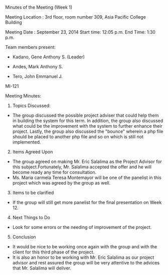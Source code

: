Minutes of the Meeting (Week 1)

Meeting Location : 3rd floor, room number 309, Asia Pacific College Building

Meeting Date : September 23, 2014 Start time: 12:05 p.m. End Time: 1:30 p.m.

Team members present:

- Kadano, Gene Anthony S. (Leader)

- Andes, Mark Anthony S.

- Tero, John Emmanuel J.

MI-121

Meeting Minutes:

1. Topics Discussed:

- The group discussed the possible project adviser that could help them in building the system for this term. In addition, the group also discussed what could be the improvement with the system to further enhance their project. Lastly, the group also discussed the "bounce" wherein a php file should be placed to another php file and so on which is still not implemented.
2. Items Agreed Upon

- The group agreed on making Mr. Eric Salalima as the Project Advisor for this subject.Fortunately, Mr. Salalima accepted the offer and he will become ready any time for consultation.
- Ms. Maria carmela Teresa Montemayor will be one of the panelist in this project which was agreed by the group as well.
3. Items to be clarified

- If the group will still get more panelist for the final presentation on Week 12.
4. Next Things to Do

- Look for some errors or the needing of improvement of the project.
5. Conclusion

- It would be nice to be working once again with the group and with the client for this third phase of the project.
- It is also an honor to be working with Mr. Eric Salalima as our project advisor and rest assured the group will be very attentive to the advices that Mr. Salalima will deliver.